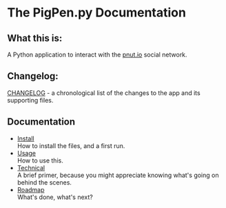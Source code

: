 # The PigPen.py Documentation

## What this is:
A Python application to interact with the [pnut.io](https://pnut.io) social network.

## Changelog:
[CHANGELOG](CHANGELOG.md) - a chronological list of the changes to the app and its supporting files.

## Documentation
* [Install](../docs/10-install.md)   
  How to install the files, and a first run.
* [Usage](../docs/20-usage.md)   
  How to use this.
* [Technical](../docs/30-technical.md)   
  A brief primer, because you might appreciate knowing what's going on behind the scenes.
* [Roadmap](../docs/90-roadmap.md)   
  What's done, what's next?
